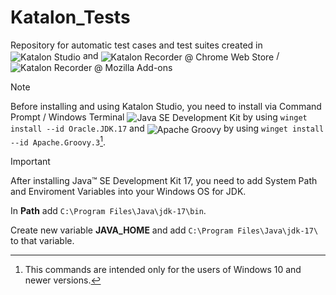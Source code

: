 # Katalon_Tests
Repository for automatic test cases and test suites created in <img src="https://img.shields.io/github/v/release/katalon-studio/katalon-studio?label=Katalon%20Studio&color=19d89f&filter=free-v9.*" alt="Katalon Studio" style="vertical-align: middle;"> and <img src="https://img.shields.io/chrome-web-store/v/ljdobmomdgdljniojadhoplhkpialdid?label=Katalon%20Recorder%20%40%20Chrome%20Web%20Store&color=f04864" alt="Katalon Recorder @ Chrome Web Store" style="vertical-align: middle;"> / <img src="https://img.shields.io/amo/v/katalon-automation-record?label=Katalon%20Recorder%20%40%20Mozilla%20Add-ons&color=f04864" alt="Katalon Recorder @ Mozilla Add-ons" style="vertical-align: middle;">

> [!NOTE]
> Before installing and using Katalon Studio, you need to install via Command Prompt / Windows Terminal <img src="https://img.shields.io/winget/v/Oracle.JDK.17?label=Java%20SE%20Development%20Kit" alt="Java SE Development Kit" style="vertical-align: middle;"> by using `winget install --id Oracle.JDK.17` and <img src="https://img.shields.io/winget/v/Apache.Groovy.3?logo=apachegroovy&logoColor=white&logoSize=auto&label=Apache%20Groovy&color=4298b8" alt="Apache Groovy" style="vertical-align: middle;"> by using `winget install --id Apache.Groovy.3`[^1].

[^1]: This commands are intended only for the users of Windows 10 and newer versions.

> [!IMPORTANT]
> After installing Java&trade; SE Development Kit 17, you need to add System Path and Enviroment Variables into your Windows OS for JDK.
>
> In **Path** add `C:\Program Files\Java\jdk-17\bin`.
>
> Create new variable **JAVA_HOME** and add `C:\Program Files\Java\jdk-17\` to that variable.